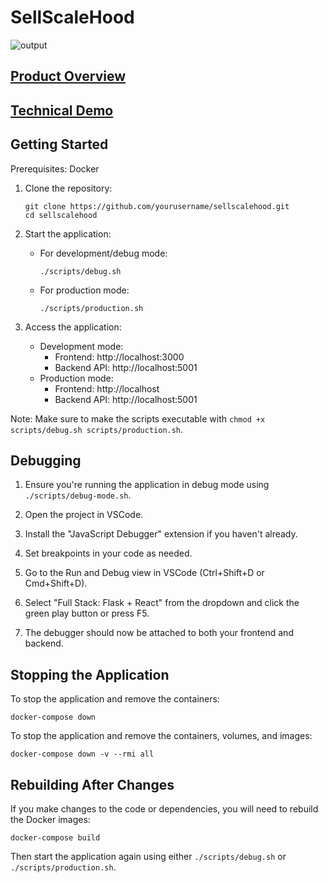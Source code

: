 # SellScaleHood

![output](https://github.com/user-attachments/assets/775fc9df-9bb3-41af-8702-a6fa3f234565)


## [Product Overview](https://youtu.be/xSFOfZmDhu4)
## [Technical Demo](https://youtu.be/yqXNHfGk_c0)

## Getting Started

Prerequisites: Docker

1. Clone the repository:
   ```
   git clone https://github.com/yourusername/sellscalehood.git
   cd sellscalehood
   ```

2. Start the application:
   - For development/debug mode:
     ```
     ./scripts/debug.sh
     ```
   - For production mode:
     ```
     ./scripts/production.sh
     ```

3. Access the application:
   - Development mode:
     - Frontend: http://localhost:3000
     - Backend API: http://localhost:5001
   - Production mode:
     - Frontend: http://localhost
     - Backend API: http://localhost:5001

Note: Make sure to make the scripts executable with `chmod +x scripts/debug.sh scripts/production.sh`.

## Debugging

1. Ensure you're running the application in debug mode using `./scripts/debug-mode.sh`.

2. Open the project in VSCode.

3. Install the "JavaScript Debugger" extension if you haven't already.

4. Set breakpoints in your code as needed.

5. Go to the Run and Debug view in VSCode (Ctrl+Shift+D or Cmd+Shift+D).

6. Select "Full Stack: Flask + React" from the dropdown and click the green play button or press F5.

7. The debugger should now be attached to both your frontend and backend.

## Stopping the Application

To stop the application and remove the containers:

```
docker-compose down
```

To stop the application and remove the containers, volumes, and images:

```
docker-compose down -v --rmi all
```

## Rebuilding After Changes

If you make changes to the code or dependencies, you will need to rebuild the Docker images:

```
docker-compose build
```

Then start the application again using either `./scripts/debug.sh` or `./scripts/production.sh`.


